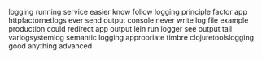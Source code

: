 logging running service easier know follow logging principle factor app httpfactornetlogs ever send output console never write log file example production could redirect app output lein run logger see output tail varlogsystemlog semantic logging appropriate timbre clojuretoolslogging good anything advanced